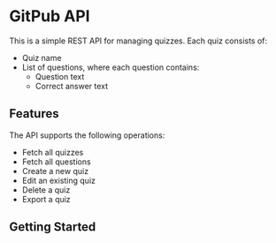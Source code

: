 # GitPub API

This is a simple REST API for managing quizzes. Each quiz consists of:
- Quiz name
- List of questions, where each question contains:
  - Question text
  - Correct answer text

## Features
The API supports the following operations:

- Fetch all quizzes
- Fetch all questions
- Create a new quiz
- Edit an existing quiz
- Delete a quiz
- Export a quiz

## Getting Started
